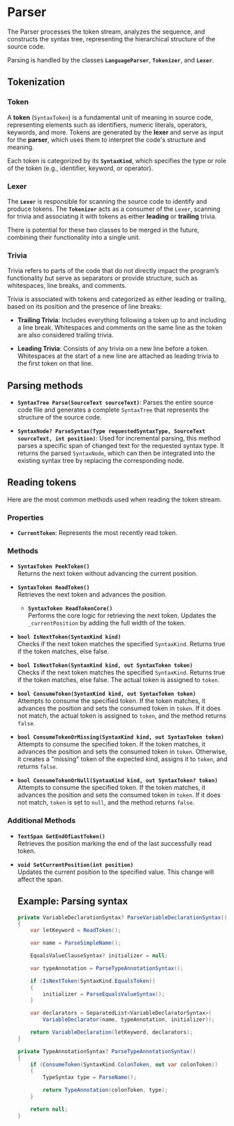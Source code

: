 # Parser

The Parser processes the token stream, analyzes the sequence, and constructs the syntax tree, representing the hierarchical structure of the source code.

Parsing is handled by the classes **`LanguageParser`**, **`Tokenizer`**, and **`Lexer`**.

## Tokenization

### Token

A **token** (`SyntaxToken`) is a fundamental unit of meaning in source code, representing elements such as identifiers, numeric literals, operators, keywords, and more. Tokens are generated by the **lexer** and serve as input for the **parser**, which uses them to interpret the code's structure and meaning.

Each token is categorized by its **`SyntaxKind`**, which specifies the type or role of the token (e.g., identifier, keyword, or operator).

### Lexer

The **`Lexer`** is responsible for scanning the source code to identify and produce tokens. The **`Tokenizer`** acts as a consumer of the `Lexer`, scanning for trivia and associating it with tokens as either **leading** or **trailing** trivia.

There is potential for these two classes to be merged in the future, combining their functionality into a single unit.

### Trivia
Trivia refers to parts of the code that do not directly impact the program’s functionality but serve as separators or provide structure, such as whitespaces, line breaks, and comments.

Trivia is associated with tokens and categorized as either leading or trailing, based on its position and the presence of line breaks:

*	**Trailing Trivia**: Includes everything following a token up to and including a line break. Whitespaces and comments on the same line as the token are also considered trailing trivia.

* **Leading Trivia**: Consists of any trivia on a new line before a token. Whitespaces at the start of a new line are attached as leading trivia to the first token on that line.

## Parsing methods

- **`SyntaxTree Parse(SourceText sourceText)`**: Parses the entire source code file and generates a complete `SyntaxTree` that represents the structure of the source code.

- **`SyntaxNode? ParseSyntax(Type requestedSyntaxType, SourceText sourceText, int position)`**: Used for incremental parsing, this method parses a specific span of changed text for the requested syntax type. It returns the parsed `SyntaxNode`, which can then be integrated into the existing syntax tree by replacing the corresponding node.

## Reading tokens

Here are the most common methods used when reading the token stream.

### Properties

- **`CurrentToken`**: Represents the most recently read token.

### Methods

- **`SyntaxToken PeekToken()`**  
  Returns the next token without advancing the current position.  

- **`SyntaxToken ReadToken()`**  
  Retrieves the next token and advances the position.  

  - **`SyntaxToken ReadTokenCore()`**  
    Performs the core logic for retrieving the next token. Updates the `_currentPosition` by adding the full width of the token.  

- **`bool IsNextToken(SyntaxKind kind)`**  
  Checks if the next token matches the specified `SyntaxKind`. Returns true if the token matches, else false. 

- **`bool IsNextToken(SyntaxKind kind, out SyntaxToken token)`**  
  Checks if the next token matches the specified `SyntaxKind`. Returns true if the token matches, else false. The actual token is assigned to `token`. 

- **`bool ConsumeToken(SyntaxKind kind, out SyntaxToken token)`**  
  Attempts to consume the specified token. If the token matches, it advances the position and sets the consumed token in `token`. If it does not match, the actual token is assigned to `token`, and the method returns `false`.  

- **`bool ConsumeTokenOrMissing(SyntaxKind kind, out SyntaxToken token)`**  
  Attempts to consume the specified token. If the token matches, it advances the position and sets the consumed token in `token`. Otherwise, it creates a "missing" token of the expected kind, assigns it to `token`, and returns `false`.  

- **`bool ConsumeTokenOrNull(SyntaxKind kind, out SyntaxToken? token)`**  
  Attempts to consume the specified token. If the token matches, it advances the position and sets the consumed token in `token`. If it does not match, `token` is set to `null`, and the method returns `false`.  

### Additional Methods

- **`TextSpan GetEndOfLastToken()`**  
  Retrieves the position marking the end of the last successfully read token.  

- **`void SetCurrentPosition(int position)`**  
  Updates the current position to the specified value. This change will affect the span.  

  ## Example: Parsing syntax

  ```csharp
  private VariableDeclarationSyntax? ParseVariableDeclarationSyntax()
  {
      var letKeyword = ReadToken();

      var name = ParseSimpleName();

      EqualsValueClauseSyntax? initializer = null;

      var typeAnnotation = ParseTypeAnnotationSyntax();

      if (IsNextToken(SyntaxKind.EqualsToken))
      {
          initializer = ParseEqualsValueSyntax();
      }

      var declarators = SeparatedList<VariableDeclaratorSyntax>(
          VariableDeclarator(name, typeAnnotation, initializer));

      return VariableDeclaration(letKeyword, declarators);
  }

  private TypeAnnotationSyntax? ParseTypeAnnotationSyntax()
  {
      if (ConsumeToken(SyntaxKind.ColonToken, out var colonToken))
      {
          TypeSyntax type = ParseName();

          return TypeAnnotation(colonToken, type);
      }

      return null;
  }
  ```